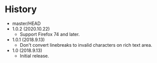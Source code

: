 # History

 - master/HEAD
 - 1.0.2 (2020.10.22)
   * Support Firefox 74 and later.
 - 1.0.1 (2018.9.13)
   * Don't convert linebreaks to invalid characters on rich text area.
 - 1.0 (2018.9.13)
   * Initial release.
